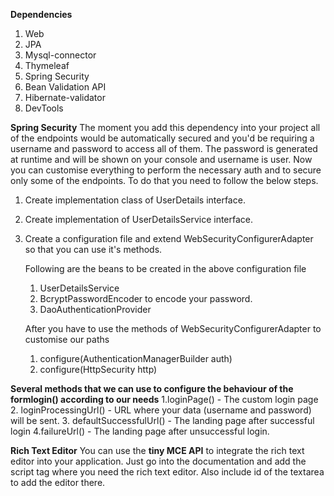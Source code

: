 **Dependencies**
1. Web
2. JPA
3. Mysql-connector
4. Thymeleaf
5. Spring Security
6. Bean Validation API
7. Hibernate-validator
8. DevTools


**Spring Security**
The moment you add this dependency into your project all of the endpoints would be automatically secured and you'd be requiring a username and password to access all of them. The password is generated at runtime and will be shown on your console and username is user. Now you can customise everything to perform the necessary auth and to secure only some of the endpoints. To do that you need to follow the below steps.

1. Create implementation class of UserDetails interface.
2. Create implementation of UserDetailsService interface.
3. Create a configuration file and extend WebSecurityConfigurerAdapter so that you can use it's methods.
    
    Following are the beans to be created in the above configuration file
      1. UserDetailsService
      2. BcryptPasswordEncoder to encode your password.
      3. DaoAuthenticationProvider
   
   After you have to use the methods of WebSecurityConfigurerAdapter to customise our paths
    1. configure(AuthenticationManagerBuilder auth)
    2. configure(HttpSecurity http)
    
 **Several methods that we can use to configure the behaviour of the formlogin() according to our needs**
 1.loginPage() - The custom login page
 2. loginProcessingUrl() - URL where your data (username and password) will be sent.
 3. defaultSuccessfulUrl() - The landing page after successful login
 4.failureUrl() - The landing page after unsuccessful login.
 
 
 **Rich Text Editor**
 You can use the **tiny MCE API** to integrate the rich text editor into your application. Just go into the documentation and add the script tag where you need the rich text editor. Also include id of the textarea to add the editor there.
